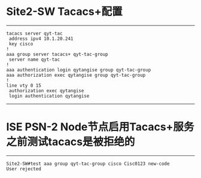 # Site2-SW Tacacs+配置

---

```
tacacs server qyt-tac
 address ipv4 10.1.20.241
 key cisco
!
aaa group server tacacs+ qyt-tac-group
 server name qyt-tac
!
aaa authentication login qytangise group qyt-tac-group
aaa authorization exec qytangise group qyt-tac-group
!
line vty 0 15
 authorization exec qytangise
 login authentication qytangise

```

---

# ISE PSN-2 Node节点启用Tacacs+服务之前测试tacacs是被拒绝的

---

```
Site2-SW#test aaa group qyt-tac-group cisco Cisc0123 new-code 
User rejected

```
